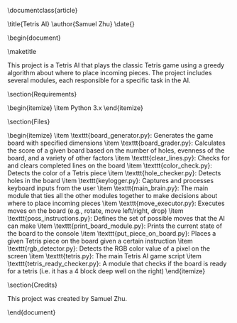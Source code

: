 \documentclass{article}

\title{Tetris AI}
\author{Samuel Zhu}
\date{}

\begin{document}

\maketitle

This project is a Tetris AI that plays the classic Tetris game using a greedy algorithm about where to place incoming pieces. The project includes several modules, each responsible for a specific task in the AI.

\section{Requirements}

\begin{itemize}
\item Python 3.x
\end{itemize}

\section{Files}

\begin{itemize}
\item \texttt{board_generator.py}: Generates the game board with specified dimensions
\item \texttt{board_grader.py}: Calculates the score of a given board based on the number of holes, evenness of the board, and a variety of other factors
\item \texttt{clear_lines.py}: Checks for and clears completed lines on the board
\item \texttt{color_check.py}: Detects the color of a Tetris piece
\item \texttt{hole_checker.py}: Detects holes in the board
\item \texttt{keylogger.py}: Captures and processes keyboard inputs from the user
\item \texttt{main_brain.py}: The main module that ties all the other modules together to make decisions about where to place incoming pieces
\item \texttt{move_executor.py}: Executes moves on the board (e.g., rotate, move left/right, drop)
\item \texttt{poss_instructions.py}: Defines the set of possible moves that the AI can make
\item \texttt{print_board_module.py}: Prints the current state of the board to the console
\item \texttt{put_piece_on_board.py}: Places a given Tetris piece on the board given a certain instruction
\item \texttt{rgb_detector.py}: Detects the RGB color value of a pixel on the screen
\item \texttt{tetris.py}: The main Tetris AI game script
\item \texttt{tetris_ready_checker.py}: A module that checks if the board is ready for a tetris (i.e. it has a 4 block deep well on the right)
\end{itemize}

\section{Credits}

This project was created by Samuel Zhu. 

\end{document}
